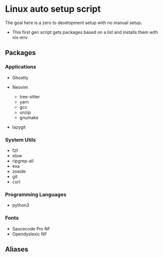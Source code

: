 
# Linux auto setup script

The goal here is a zero to development setup with no manual setup.
- This first gen script gets packages based on a list and installs them with nix-env


## Packages

### Applications
- Ghostty

- Neovim
	- tree-sitter
	- yarn
	- gcc
	- unzip
	- gnumake

- lazygit


### System Utils

- fzf
- stow
- ripgrep-all
- exa
- zoxide
- git
- curl


### Programming Languages
- python3





### Fonts

- Saucecode Pro NF
- Opendyslexic NF




## Aliases




